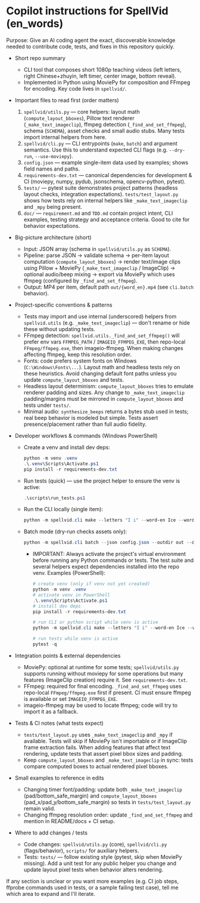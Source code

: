 <!-- .github/copilot-instructions.md -->
# Copilot instructions for SpellVid (en_words)

Purpose: Give an AI coding agent the exact, discoverable knowledge needed to contribute code, tests, and fixes in this repository quickly.

- Short repo summary
  - CLI tool that composes short 1080p teaching videos (left letters, right Chinese+zhuyin, left timer, center image, bottom reveal).
  - Implemented in Python using MoviePy for composition and FFmpeg for encoding. Key code lives in `spellvid/`.

- Important files to read first (order matters)
  1. `spellvid/utils.py` — core helpers: layout math (`compute_layout_bboxes`), Pillow text renderer (`_make_text_imageclip`), ffmpeg detection (`_find_and_set_ffmpeg`), schema (`SCHEMA`), asset checks and small audio stubs. Many tests import internal helpers from here.
  2. `spellvid/cli.py` — CLI entrypoints (`make`, `batch`) and argument semantics. Use this to understand expected CLI flags (e.g. `--dry-run`, `--use-moviepy`).
  3. `config.json` — example single-item data used by examples; shows field names and paths.
  4. `requirements-dev.txt` — canonical dependencies for development & CI (moviepy, numpy, pydub, jsonschema, opencv-python, pytest).
  5. `tests/` — pytest suite demonstrates project patterns (headless layout checks, integration expectations). `tests/test_layout.py` shows how tests rely on internal helpers like `_make_text_imageclip` and `_mpy` being present.
  6. `doc/` — `requirement.md` and `TDD.md` contain project intent, CLI examples, testing strategy and acceptance criteria. Good to cite for behavior expectations.

- Big-picture architecture (short)
  - Input: JSON array (schema in `spellvid/utils.py` as `SCHEMA`).
  - Pipeline: parse JSON → validate schema → per-item layout computation (`compute_layout_bboxes`) → render text/image clips using Pillow + MoviePy (`_make_text_imageclip` / ImageClip) → optional audio/beep mixing → export via MoviePy which uses ffmpeg (configured by `_find_and_set_ffmpeg`).
  - Output: MP4 per item, default path `out/{word_en}.mp4` (see `cli.batch` behavior).

- Project-specific conventions & patterns
  - Tests may import and use internal (underscored) helpers from `spellvid.utils` (e.g. `_make_text_imageclip`) — don't rename or hide these without updating tests.
  - FFmpeg detection: `spellvid.utils._find_and_set_ffmpeg()` will prefer env vars `FFMPEG_PATH` / `IMAGEIO_FFMPEG_EXE`, then repo-local `FFmpeg/ffmpeg.exe`, then imageio-ffmpeg. When making changes affecting ffmpeg, keep this resolution order.
  - Fonts: code prefers system fonts on Windows (`C:\Windows\Fonts\...`). Layout math and headless tests rely on these heuristics. Avoid changing default font paths unless you update `compute_layout_bboxes` and tests.
  - Headless layout determinism: `compute_layout_bboxes` tries to emulate renderer padding and sizes. Any change to `_make_text_imageclip` padding/margins must be mirrored in `compute_layout_bboxes` and tests under `tests/`.
  - Minimal audio: `synthesize_beeps` returns a bytes stub used in tests; real beep behavior is modeled but simple. Tests assert presence/placement rather than full audio fidelity.

- Developer workflows & commands (Windows PowerShell)
  - Create a venv and install dev deps:

    ```powershell
    python -m venv .venv
    .\.venv\Scripts\Activate.ps1
    pip install -r requirements-dev.txt
    ```

  - Run tests (quick) — use the project helper to ensure the venv is active:

    ```powershell
    .\scripts\run_tests.ps1
    ```

  - Run the CLI locally (single item):

    ```powershell
    python -m spellvid.cli make --letters "I i" --word-en Ice --word-zh 冰 --image assets/ice.png --music assets/ice.mp3 --out out/Ice.mp4 --dry-run
    ```

  - Batch mode (dry-run checks assets only):

    ```powershell
    python -m spellvid.cli batch --json config.json --outdir out --dry-run
    ```

    - IMPORTANT: Always activate the project's virtual environment before running any Python commands or tests.
      The test suite and several helpers expect dependencies installed into the repo venv. Examples (PowerShell):

      ```powershell
      # create venv (only if venv not yet created)
      python -m venv .venv
      # activate venv in PowerShell
      .\.venv\Scripts\Activate.ps1
      # install dev deps
      pip install -r requirements-dev.txt

      # run CLI or python script while venv is active
      python -m spellvid.cli make --letters "I i" --word-en Ice --word-zh 冰 --image assets/ice.png --music assets/ice.mp3 --dry-run

      # run tests while venv is active
      pytest -q
      ```

- Integration points & external dependencies
  - MoviePy: optional at runtime for some tests; `spellvid/utils.py` supports running without moviepy for some operations but many features (ImageClip creation) require it. See `requirements-dev.txt`.
  - FFmpeg: required for final encoding. `_find_and_set_ffmpeg` uses repo-local `FFmpeg/ffmpeg.exe` first if present. CI must ensure ffmpeg is available or set `IMAGEIO_FFMPEG_EXE`.
  - imageio-ffmpeg may be used to locate ffmpeg; code will try to import it as a fallback.

- Tests & CI notes (what tests expect)
  - `tests/test_layout.py` uses `_make_text_imageclip` and `_mpy` if available. Tests will skip if MoviePy isn't importable or if ImageClip frame extraction fails. When adding features that affect text rendering, update tests that assert pixel bbox sizes and padding.
  - Keep `compute_layout_bboxes` and `_make_text_imageclip` in sync: tests compare computed boxes to actual rendered pixel bboxes.

- Small examples to reference in edits
  - Changing timer font/padding: update both `_make_text_imageclip` (pad/bottom_safe_margin) and `compute_layout_bboxes` (pad_x/pad_y/bottom_safe_margin) so tests in `tests/test_layout.py` remain valid.
  - Changing ffmpeg resolution order: update `_find_and_set_ffmpeg` and mention in README/docs + CI setup.

- Where to add changes / tests
  - Code changes: `spellvid/utils.py` (core), `spellvid/cli.py` (flags/behavior), `scripts/` for auxiliary helpers.
  - Tests: `tests/` — follow existing style (pytest, skip when MoviePy missing). Add a unit test for any public helper you change and update layout pixel tests when behavior alters rendering.

If any section is unclear or you want more examples (e.g. CI job steps, ffprobe commands used in tests, or a sample failing test case), tell me which area to expand and I'll iterate.
